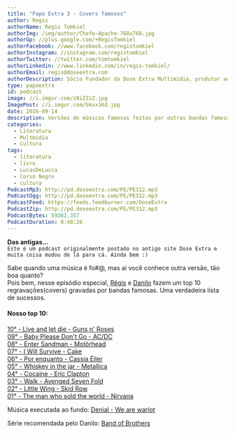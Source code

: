 ```yaml
---
title: "Papo Extra 3 - Covers famosos"
author: Regis
authorName: Regis Tomkiel
authorImg: /img/author/Chefe-Apache-768x768.jpg
authorGp: //plus.google.com/+RegisTomkiel
authorFacebook: //www.facebook.com/registomkiel
authorInstagram: //instagram.com/registomkiel
authorTwitter: //twitter.com/tomtomkiel
authorLinkedin: //www.linkedin.com/in/regis-tomkiel/
authorEmail: regis@doseextra.com
authorDescription: Sócio Fundador da Dose Extra Multimídia, produtor audiovisual, desenvolvedor web, podcaster, escritor e quando sobra tempo, coleciona videogames e filmes independentes.
type: papoextra
id: podcast
image: //i.imgur.com/z8i2ZzZ.jpg
ImagePost: //i.imgur.com/bkxx1Kd.jpg
date: 2016-09-14
description: Versões de músicas famosas feitas por outras bandas famosas. Confira nosso TOP10.
categories:
  - Literatura
  - Multmidia
  - Cultura
tags:
  - literatura
  - livro
  - LucasDeLucca
  - Corvo Negro
  - cultura
PodcastMp3: http://pd.doseextra.com/PE/PE312.mp3
PodcastOgg: http://pd.doseextra.com/PE/PE312.mp3
PodcastFeed: https://feeds.feedburner.com/DoseExtra
PodcastZip: http://pd.doseextra.com/PE/PE312.mp3
PodcastBytes: 59362.357
PodcastDuration: 0:48:26
---
```

**Das antigas...**   
``Este é um podcast originalmente postado no antigo site Dose Extra e muita coisa mudou de lá para cá. Ainda bem :) ``   



Sabe quando uma música é fo#@, mas aí você conhece outra versão, tão boa quanto?   
Pois bem, nesse episódio especial, [Régis](//twitter.com/tomtomkiel "Régis") e [Danilo](//www.facebook.com/danilo.yamada.5 "Danilo") fazem um top 10 regravações(covers) gravadas por bandas famosas. Uma verdadeira lista de sucessos.   

#### Nosso top 10:
[10° - Live and let die - Guns n' Roses](//www.youtube.com/watch?v=6D9vAItORgE "Live and let die - Guns n' Roses")   
[09° - Baby Please Don't Go - AC/DC](//www.youtube.com/watch?v=TDZrbTd-kZs "Baby Please Don't Go - AC/DC")   
[08° - Enter Sandman - Motörhead](//www.youtube.com/watch?v=hF9Gr5waAJg "Enter Sandman - Motörhead")   
[07° - I Will Survive - Cake](//www.youtube.com/watch?v=596qaxm-u4o "I Will Survive - Cake")  
[06° - Por enquanto - Cassia Éller](//www.youtube.com/watch?v=oadtW9svr6g "Por enquanto - Cassia Éller")   
[05° - Whiskey in the jar - Metallica](//www.youtube.com/watch?v=boanuwUMNNQ "Whiskey in the jar - Metallica")  
[04° - Cocaine - Eric Clapton](//www.youtube.com/watch?v=pJyQpAiMXkg "Cocaine - Eric Clapton")  
[03° - Walk - Avenged Seven Fold](//www.youtube.com/watch?v=G6YqCTOBZdk "Walk - Avenged Seven Fold")  
[02° - Little Wing - Skid Row](//www.youtube.com/watch?v=KmeicXhBAaw "Little Wing - Skid Row")   
[01° - The man who sold the world - Nirvana](//www.youtube.com/watch?v=fregObNcHC8 "The man who sold the world - Nirvana")   


Música executada ao fundo:
[Denial - We are warlot](//www.youtube.com/watch?v=QTNDbptaxY4 "Denial - We are warlot")  

Série recomendada pelo Danilo:
[Band of Brothers](//www.adorocinema.com/series/serie-306/ "Band of Brothers")   
